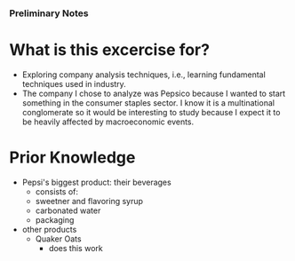 ### Preliminary Notes

# What is this excercise for?
* Exploring company analysis techniques, i.e., learning fundamental techniques used in industry.
* The company I chose to analyze was Pepsico because I wanted to start something in the consumer staples sector. I know it is a multinational conglomerate so it would be interesting to study because I expect it to be heavily affected by macroeconomic events.

# Prior Knowledge
- Pepsi's biggest product: their beverages
  - consists of:
  - sweetner and flavoring syrup
  - carbonated water
  - packaging
- other products
  - Quaker Oats
    - does this work
